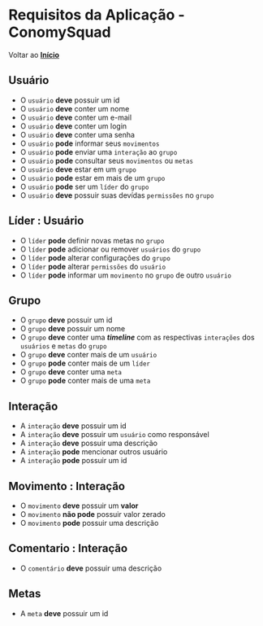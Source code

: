 # **Requisitos da Aplicação - ConomySquad**

Voltar ao **[Início](../Readme.md)** 

## **Usuário**

- O `usuário` **deve** possuir um id
- O `usuário` **deve** conter um nome
- O `usuário` **deve** conter um e-mail
- O `usuário` **deve** conter um login
- O `usuário` **deve** conter uma senha
- O `usuário` **pode** informar seus `movimentos`
- O `usuário` **pode** enviar uma `interação` ao `grupo`
- O `usuário` **pode** consultar seus `movimentos` ou `metas`
- O `usuário` **deve** estar em um `grupo`
- O `usuário` **pode** estar em mais de um `grupo`
- O `usuário` **pode** ser um `líder` do `grupo`
- O `usuário` **deve** possuir suas devídas `permissões` no `grupo` 

## **Líder : Usuário**

- O `líder` **pode** definir novas metas no `grupo`
- O `líder` **pode** adicionar ou remover `usuários` do `grupo`
- O `líder` **pode** alterar configurações do `grupo`
- O `líder` **pode** alterar `permissões` do `usuário`
- O `líder` **pode** informar um `movimento` no `grupo` de outro `usuário`  

## **Grupo**

- O `grupo` **deve** possuir um id
- O `grupo` **deve** possuir um nome
- O `grupo` **deve** conter uma ***timeline*** com as respectivas `interações` dos `usuários` e `metas` do `grupo`
- O `grupo` **deve** conter mais de um `usuário`
- O `grupo` **pode** conter mais de um `líder`
- O `grupo` **deve** conter uma `meta`
- O `grupo` **pode** conter mais de uma `meta`

## **Interação**
- A `interação` **deve** possuir um id
- A `interação` **deve** possuir um `usuário` como responsável
- A `interação` **deve** possuir uma descrição
- A `interação` **pode** mencionar outros usuário
- A `interação` **pode** possuir um id

## **Movimento : Interação**
- O `movimento` **deve** possuir um **valor**
- O `movimento` **não pode** possuir valor zerado
- O `movimento` **pode** possuir uma descrição

## **Comentario : Interação**
- O `comentário` **deve** possuir uma descrição
 
## **Metas**
- A `meta` **deve** possuir um id





